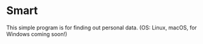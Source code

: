 # Smart
This simple program is for finding out personal data. (OS: Linux, macOS, for Windows coming soon!)
